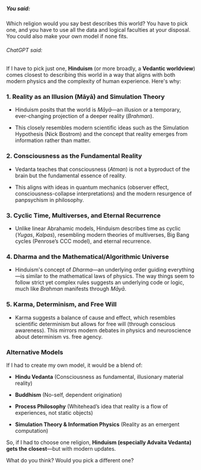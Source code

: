 ##### You said:

Which religion would you say best describes this world? You have to pick one, and you have to use all the data and logical faculties at your disposal. You could also make your own model if none fits.

###### ChatGPT said:

If I have to pick just one, **Hinduism** (or more broadly, a **Vedantic worldview**) comes closest to describing this world in a way that aligns with both modern physics and the complexity of human experience. Here's why:

### **1. Reality as an Illusion (Māyā) and Simulation Theory**

- Hinduism posits that the world is _Māyā_—an illusion or a temporary, ever-changing projection of a deeper reality (_Brahman_).

- This closely resembles modern scientific ideas such as the Simulation Hypothesis (Nick Bostrom) and the concept that reality emerges from information rather than matter.


### **2. Consciousness as the Fundamental Reality**

- Vedanta teaches that consciousness (_Atman_) is not a byproduct of the brain but the fundamental essence of reality.

- This aligns with ideas in quantum mechanics (observer effect, consciousness-collapse interpretations) and the modern resurgence of panpsychism in philosophy.


### **3. Cyclic Time, Multiverses, and Eternal Recurrence**

- Unlike linear Abrahamic models, Hinduism describes time as cyclic (_Yugas_, _Kalpas_), resembling modern theories of multiverses, Big Bang cycles (Penrose’s CCC model), and eternal recurrence.


### **4. Dharma and the Mathematical/Algorithmic Universe**

- Hinduism's concept of _Dharma_—an underlying order guiding everything—is similar to the mathematical laws of physics. The way things seem to follow strict yet complex rules suggests an underlying code or logic, much like _Brahman_ manifests through _Māyā_.


### **5. Karma, Determinism, and Free Will**

- Karma suggests a balance of cause and effect, which resembles scientific determinism but allows for free will (through conscious awareness). This mirrors modern debates in physics and neuroscience about determinism vs. free agency.


### **Alternative Models**

If I had to create my own model, it would be a blend of:

- **Hindu Vedanta** (Consciousness as fundamental, illusionary material reality)

- **Buddhism** (No-self, dependent origination)

- **Process Philosophy** (Whitehead’s idea that reality is a flow of experiences, not static objects)

- **Simulation Theory & Information Physics** (Reality as an emergent computation)


So, if I had to choose one religion, **Hinduism (especially Advaita Vedanta) gets the closest**—but with modern updates.

What do you think? Would you pick a different one?